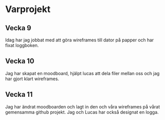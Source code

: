 # Varprojekt

## Vecka 9
Idag har jag jobbat med att göra wireframes till dator på papper och har fixat loggboken. 

## Vecka 10 
Jag har skapat en moodboard, hjälpt lucas att dela filer mellan oss och jag har gjort klart wireframes. 

## Vecka 11
Jag har ändrat moodboarden och lagt in den och våra wireframes på vårat gemensamma github projekt. Jag och Lucas har också designat en logga. 
